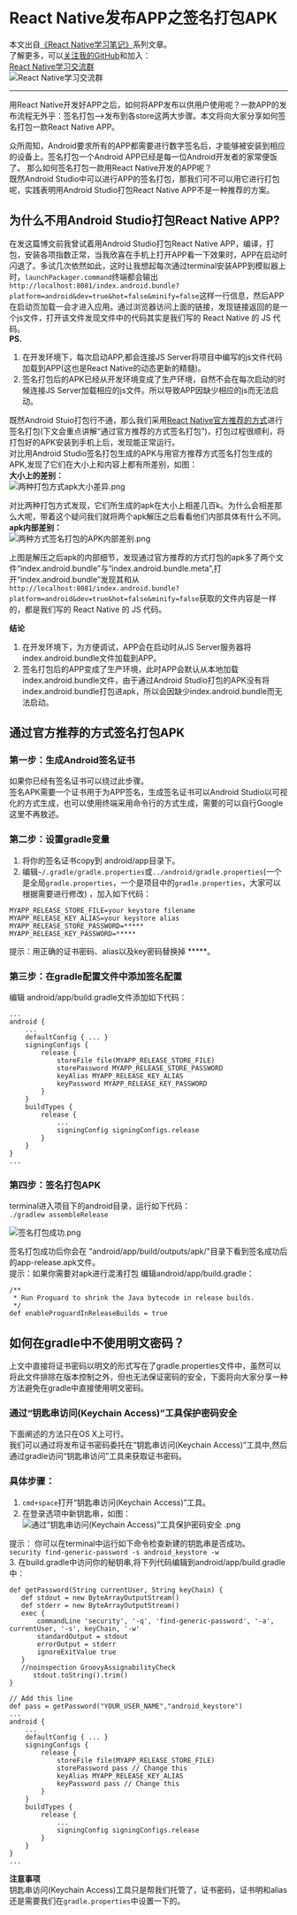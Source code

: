 # React Native发布APP之签名打包APK  
本文出自[《React Native学习笔记》](https://github.com/crazycodeboy/RNStudyNotes/)系列文章。  
了解更多，可以[关注我的GitHub](https://github.com/crazycodeboy/)和加入：  
[React Native学习交流群](http://jq.qq.com/?_wv=1027&k=2IBHgLD)     
![React Native学习交流群](https://raw.githubusercontent.com/crazycodeboy/RNStudyNotes/master/React%20Native%E5%8F%91%E5%B8%83APP%E4%B9%8B%E7%AD%BE%E5%90%8D%E6%89%93%E5%8C%85APK/images/react%20native%20%E5%AD%A6%E4%B9%A0%E4%BA%A4%E6%B5%81%E7%BE%A4_qrcode_share.png)

-------


用React Native开发好APP之后，如何将APP发布以供用户使用呢？一款APP的发布流程无外乎：签名打包—>发布到各store这两大步骤。本文将向大家分享如何签名打包一款React Native APP。   


众所周知，Android要求所有的APP都需要进行数字签名后，才能够被安装到相应的设备上。签名打包一个Android APP已经是每一位Android开发者的家常便饭了。
那么如何签名打包一款用React Native开发的APP呢？  
既然Android Studio中可以进行APP的签名打包，那我们可不可以用它进行打包呢，实践表明用Android Studio打包React Native APP不是一种推荐的方案。

## 为什么不用Android Studio打包React Native APP?
在发这篇博文前我曾试着用Android Studio打包React Native APP，编译，打包，安装各项指数正常，当我欣喜在手机上打开APP看一下效果时，APP在启动时闪退了。多试几次依然如此，这时让我想起每次通过terminal安装APP到模拟器上时，`launchPackager.command`终端都会输出`http://localhost:8081/index.android.bundle?platform=android&dev=true&hot=false&minify=false`这样一行信息，然后APP在启动页加载一会才进入应用。通过浏览器访问上面的链接，发现链接返回的是一个js文件，打开该文件发现文件中的代码其实是我们写的 React Native 的 JS 代码。    
**PS.**   
1. 在开发环境下，每次启动APP,都会连接JS Server将项目中编写的js文件代码加载到APP(这也是React Native的动态更新的精髓)。   
2. 签名打包后的APK已经从开发环境变成了生产环境，自然不会在每次启动的时候连接JS Server加载相应的js文件。所以导致APP因缺少相应的js而无法启动。   

既然Android Stuio打包行不通，那么我们采用[React Native官方推荐的方式](http://facebook.github.io/react-native/docs/signed-apk-android.html)进行签名打包(下文会重点讲解“通过官方推荐的方式签名打包”)，打包过程很顺利，将打包好的APK安装到手机上后，发现能正常运行。   
对比用Android Studio签名打包生成的APK与用官方推荐方式签名打包生成的APK,发现了它们在大小上和内容上都有所差别，如图：  
**大小上的差别：**   
![两种打包方式apk大小差异.png](https://raw.githubusercontent.com/crazycodeboy/RNStudyNotes/master/React%20Native%E5%8F%91%E5%B8%83APP%E4%B9%8B%E7%AD%BE%E5%90%8D%E6%89%93%E5%8C%85APK/images/%E4%B8%A4%E7%A7%8D%E6%89%93%E5%8C%85%E6%96%B9%E5%BC%8Fapk%E5%A4%A7%E5%B0%8F%E5%B7%AE%E5%BC%82.png)

对比两种打包方式发现，它们所生成的apk在大小上相差几百k。为什么会相差那么大呢，带着这个疑问我们就将两个apk解压之后看看他们内部具体有什么不同。   
**apk内部差别：**    
![两种方式签名打包的APK内部差别.png](https://raw.githubusercontent.com/crazycodeboy/RNStudyNotes/master/React%20Native%E5%8F%91%E5%B8%83APP%E4%B9%8B%E7%AD%BE%E5%90%8D%E6%89%93%E5%8C%85APK/images/%E4%B8%A4%E7%A7%8D%E6%96%B9%E5%BC%8F%E7%AD%BE%E5%90%8D%E6%89%93%E5%8C%85%E7%9A%84APK%E5%86%85%E9%83%A8%E5%B7%AE%E5%88%AB.png)

上图是解压之后apk的内部细节，发现通过官方推荐的方式打包的apk多了两个文件“index.android.bundle”与“index.android.bundle.meta”,打开“index.android.bundle”发现其和从`http://localhost:8081/index.android.bundle?platform=android&dev=true&hot=false&minify=false`获取的文件内容是一样的，都是我们写的 React Native 的 JS 代码。  

**结论**   
1. 在开发环境下，为方便调试，APP会在启动时从JS Server服务器将index.android.bundle文件加载到APP。  
2. 签名打包后的APP变成了生产环境，此时APP会默认从本地加载 index.android.bundle文件，由于通过Android Studio打包的APK没有将index.android.bundle打包进apk，所以会因缺少index.android.bundle而无法启动。     

## 通过官方推荐的方式签名打包APK

### 第一步：生成Android签名证书  
如果你已经有签名证书可以绕过此步骤。  
签名APK需要一个证书用于为APP签名，生成签名证书可以Android Studio以可视化的方式生成，也可以使用终端采用命令行的方式生成，需要的可以自行Google这里不再敖述。  

### 第二步：设置gradle变量   
1. 将你的签名证书copy到 android/app目录下。
2. 编辑`~/.gradle/gradle.properties`或`../android/gradle.properties`(一个是全局`gradle.properties`，一个是项目中的`gradle.properties`，大家可以根据需要进行修改) ，加入如下代码：     

```
MYAPP_RELEASE_STORE_FILE=your keystore filename  
MYAPP_RELEASE_KEY_ALIAS=your keystore alias  
MYAPP_RELEASE_STORE_PASSWORD=*****    
MYAPP_RELEASE_KEY_PASSWORD=*****  
```  
提示：用正确的证书密码、alias以及key密码替换掉 *****。

### 第三步：在gradle配置文件中添加签名配置   
编辑 android/app/build.gradle文件添加如下代码：  

```   
...  
android {  
    ...  
    defaultConfig { ... }  
    signingConfigs {  
        release {  
            storeFile file(MYAPP_RELEASE_STORE_FILE)  
            storePassword MYAPP_RELEASE_STORE_PASSWORD  
            keyAlias MYAPP_RELEASE_KEY_ALIAS  
            keyPassword MYAPP_RELEASE_KEY_PASSWORD  
        }  
    }  
    buildTypes {  
        release {  
            ...  
            signingConfig signingConfigs.release  
        }  
    }  
}  
...  
```

### 第四步：签名打包APK  
terminal进入项目下的android目录，运行如下代码：   
`./gradlew assembleRelease`   

![签名打包成功.png](https://raw.githubusercontent.com/crazycodeboy/RNStudyNotes/master/React%20Native%E5%8F%91%E5%B8%83APP%E4%B9%8B%E7%AD%BE%E5%90%8D%E6%89%93%E5%8C%85APK/images/%E7%AD%BE%E5%90%8D%E6%89%93%E5%8C%85%E6%88%90%E5%8A%9F.png)

签名打包成功后你会在 "android/app/build/outputs/apk/"目录下看到签名成功后的app-release.apk文件。  
提示：如果你需要对apk进行混淆打包 编辑android/app/build.gradle：   

```  
/**     
 * Run Proguard to shrink the Java bytecode in release builds.  
 */  
def enableProguardInReleaseBuilds = true  
```

## 如何在gradle中不使用明文密码？  
上文中直接将证书密码以明文的形式写在了gradle.properties文件中，虽然可以将此文件排除在版本控制之外，但也无法保证密码的安全，下面将向大家分享一种方法避免在gradle中直接使用明文密码。   

### 通过“钥匙串访问(Keychain Access)”工具保护密码安全  
下面阐述的方法只在OS X上可行。  
我们可以通过将发布证书密码委托在“钥匙串访问(Keychain Access)”工具中,然后通过gradle访问“钥匙串访问”工具来获取证书密码。  

### 具体步骤：  
1. `cmd+space`打开“钥匙串访问(Keychain Access)”工具。
2. 在登录选项中新钥匙串，如图：  
![通过“钥匙串访问(Keychain Access)”工具保护密码安全  .png](https://raw.githubusercontent.com/crazycodeboy/RNStudyNotes/master/React%20Native%E5%8F%91%E5%B8%83APP%E4%B9%8B%E7%AD%BE%E5%90%8D%E6%89%93%E5%8C%85APK/images/%E9%80%9A%E8%BF%87%E2%80%9C%E9%92%A5%E5%8C%99%E4%B8%B2%E8%AE%BF%E9%97%AE(Keychain%20Access)%E2%80%9D%E5%B7%A5%E5%85%B7%E4%BF%9D%E6%8A%A4%E5%AF%86%E7%A0%81%E5%AE%89%E5%85%A8%20%20.png)

提示： 你可以在terminal中运行如下命令检查新建的钥匙串是否成功。   
 `security find-generic-password -s android_keystore -w`  
3. 在build.gradle中访问你的秘钥串,将下列代码编辑到android/app/build.gradle中：   

```
def getPassword(String currentUser, String keyChain) {
   def stdout = new ByteArrayOutputStream()
   def stderr = new ByteArrayOutputStream()
   exec {
       commandLine 'security', '-q', 'find-generic-password', '-a', currentUser, '-s', keyChain, '-w'
       standardOutput = stdout
       errorOutput = stderr
       ignoreExitValue true
   }
   //noinspection GroovyAssignabilityCheck
      stdout.toString().trim()
}
```    

```
// Add this line
def pass = getPassword("YOUR_USER_NAME","android_keystore")
...
android {
    ...
    defaultConfig { ... }
    signingConfigs {
        release {
            storeFile file(MYAPP_RELEASE_STORE_FILE)
            storePassword pass // Change this
            keyAlias MYAPP_RELEASE_KEY_ALIAS
            keyPassword pass // Change this
        }
    }
    buildTypes {
        release {
            ...
            signingConfig signingConfigs.release
        }
    }
}
...
```   

**注意事项**   
钥匙串访问(Keychain Access)工具只是帮我们托管了，证书密码，证书明和alias还是需要我们在`gradle.properties`中设置一下的。
